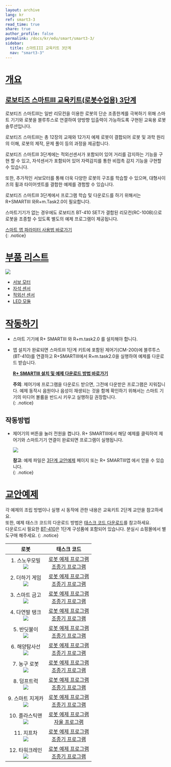 ```yaml
---
layout: archive
lang: kr
ref: smart3-3
read_time: true
share: true
author_profile: false
permalink: /docs/kr/edu/smart/smart3-3/
sidebar:
  title: 스마트III 교육키트 3단계
  nav: "smart3-3"
---
```


# [개요](#개요)

## [로보티즈 스마트III 교육키트(로봇수업용) 3단계](#로보티즈-스마트iii-교육키트로봇수업용-3단계)

로보티즈 스마트III는 일반 리모컨을 이용한 로봇의 단순 조종한계를 극복하기 위해 스마트 기기와 로봇을 블루투스로 연결하여 양방향 입출력이 가능하도록 구현된 교육용 로봇 솔루션입니다.

로보티즈 스마트III는 총 12장의 교재와 12가지 예제 로봇이 결합되어 로봇 및 과학 원리의 이해, 로봇의 제작, 문제 풀이 등의 과정을 제공합니다.

로보티즈 스마트III 3단계에는 적외선센서가 포함되어 있어 거리를 감지하는 기능을 구현 할 수 있고, 자석센서가 포함되어 있어 자력감지를 통한 비접촉 감지 기능을 구현할 수 있습니다.

또한, 추가적인 서보모터를 통해 더욱 다양한 로봇의 구조를 학습할 수 있으며, 대형사이즈의 휠과 타이어셋트를 결합한 예제를 경험할 수 있습니다.

로보티즈 스마트III 3단계에서 프로그램 학습 및 다운로드를 하기 위해서는 R+SMARTIII 와R+m.Task2.0이 필요합니다.

스마트기기가 없는 경우에도 로보티즈 BT-410 SET가 결합된 리모컨(RC-100B)으로 로봇을 조종할 수 있도록 별도의 예제 프로그램이 제공됩니다.

[스마트 앱 파라미터 사용법 바로가기]  
{: .notice}


# [부품 리스트](#부품-리스트)

![](/assets/images/edu/smart/smart3-3_e-manual.jpg)

- [서보 모터]
- [자석 센서]
- [적외선 센서]
- [LED 모듈]

# [작동하기](#작동하기)

- 스마트 기기에 R+ SMARTIII 와 R+m.task2.0 를 설치해야 합니다.

- 앱 설치가 완료되면 스마트III 1단계 키트에 포함된 제어기(CM-200)에 블루투스(BT-410)를 연결하고 R+SMARTIII에서 R+m.task2.0을 실행하여 예제를 다운로드 받습니다.

  **[R+ SMARTIII 설치 및 예제 다운로드 방법 바로가기]**

  **주의**: 제어기에 프로그램을 다운로드 받으면, 그전에 다운받은 프로그램은 지워집니다. 예제 동작시 음원이나 음성이 재생되는 것을 함께 확인하기 위해서는 스마트 기기의 미디어 볼륨을 반드시 키우고 실행하길 권장합니다.  
  {: .notice}

## 작동방법

- 제어기의 버튼을 눌러 전원을 켭니다. R+ SMARTIII에서 해당 예제를 클릭하여 제어기와 스마트기기 연결이 완료되면 프로그램이 실행됩니다.

  ![](/assets/images/edu/smart/cm_200_7.jpg)

  **참고**: 예제 파일은 [3단계 교안예제] 페이지 또는 R+ SMARTIII앱 에서 얻을 수 있습니다.  
  {: .notice}

# [교안예제](#교안예제)

각 예제의 조립 방법이나 실행 시 동작에 관한 내용은 교육키트 2단계 교안을 참고하세요.  
또한, 예제 태스크 코드의 다운로드 방법은 [태스크 코드 다운로드]를 참고하세요.  
다운로드시 필요한 [BT-410]은 1단계 구성품에 포함되어 있습니다. 분실시 쇼핑몰에서 별도구매 해주세요.
{: .notice}


|로봇|태스크 코드|
| :---: | :-----: |
|1. 스노우모빌<br />![](/assets/images/edu/smart/200_1lifesaving_car.png)|[로봇 예제 프로그램][01_smart3_L3_Snow_Mobile_kr.tskx]<br />[조종기 프로그램][03_smart3_L3_Snow_Mobile_RC_kr.tskx]|
|2. 더하기 게임<br />![](/assets/images/edu/smart/200_2counter.png)|[로봇 예제 프로그램][01_smart3_L3_Add_Game_kr.tskx]<br />[조종기 프로그램][03_smart3_L3_Add_Game_RC_kr.tskx]|
|3. 스마트 금고<br />![](/assets/images/edu/smart/200_3robot_safe.png)|[로봇 예제 프로그램][01_smart3_L3_Strong_Box_kr.tskx]<br />[조종기 프로그램][03_smart3_L3_Strong_Box_RC_kr.tskx]|
|4. 다연발 탱크<br />![](/assets/images/edu/smart/200_4cannon.png)|[로봇 예제 프로그램][01_smart3_L3_Multiple_Roket_Tank_kr.tskx]<br />[조종기 프로그램][03_smart3_L3_Multiple_Roket_Tank_RC_kr.tskx]|
|5. 반딧불이<br />![](/assets/images/edu/smart/200_5firefly.png)|[로봇 예제 프로그램][01_smart3_L3_Firefly_kr.tskx]<br />[조종기 프로그램][3_smart3_L3_Firefly_RC_kr.tskx]|
|6. 해양탐사선<br />![](/assets/images/edu/smart/200_6submarine.png)|[로봇 예제 프로그램][01_smart3_L3_Research_Vessel_kr.tskx]<br />[조종기 프로그램][03_smart3_L3_Research_Vessel_RC_kr.tskx]|
|7. 농구 로봇<br />![](/assets/images/edu/smart/200_7basketball.png)|[로봇 예제 프로그램][01_smart3_L3_Basketball_Bot_kr.tskx]<br />[조종기 프로그램][03_smart3_L3_Basketball_Bot_RC_kr.tskx]|
|8. 덤프트럭<br />![](/assets/images/edu/smart/200_8ump_truck.png)|[로봇 예제 프로그램][01_smart3_L3_Dump_Truck_kr.tskx]<br />[조종기 프로그램][03_smart3_L3_Dump_Truck_RC_kr.tskx]|
|9. 스마트 지게카<br />![](/assets/images/edu/smart/200_9forklift.png)|[로봇 예제 프로그램][01_smart3_L3_Forklift_kr.tskx]<br />[조종기 프로그램][03_smart3_L3_Forklift_RC_kr.tskx]|
|10. 플라스틱맨<br />![](/assets/images/edu/smart/200_10wolverine.png)|[로봇 예제 프로그램][01_smart3_L3_Plastic_Man_kr.tskx]<br />[자율 프로그램][03_smart3_L3_Plastic_Man_AI_kr.tskx]|
|11. 지프차<br />![](/assets/images/edu/smart/200_11jeep.png)|[로봇 예제 프로그램][01_smart3_L3_Jeep_Car_kr.tskx]<br />[조종기 프로그램][03_smart3_L3_Jeep_Car_RC_kr.tskx]|
|12. 타워크레인<br />![](/assets/images/edu/smart/200_12crane.png)|[로봇 예제 프로그램][01_smart3_L3_Tower_Crane_kr.tskx]<br />[조종기 프로그램][03_smart3_L3_Tower_Crane_RC_kr.tskx]|


[스마트 앱 파라미터 사용법 바로가기]: /docs/kr/software/rplus1/task/task_misc/#스마트앱-파라미터
[서보 모터]: /docs/kr/parts/motor/servo_motor/
[자석 센서]: /docs/kr/parts/sensor/mgss-10/
[적외선 센서]: /docs/kr/parts/sensor/irss-10/
[LED 모듈]: /docs/kr/parts/display/lm-10/
[R+ SMARTIII 설치 및 예제 다운로드 방법 바로가기]: /docs/kr/software/mobile_app/rplussmart/#r-smart-다운로드설치
[3단계 교안예제]: #교안예제
[태스크 코드 다운로드]: /docs/kr/faq/download_task_code/
[BT-410]: /docs/kr/parts/communication/bt-410/
[01_smart3_L3_Snow_Mobile_kr.tskx]: http://support.robotis.com/ko/baggage_files/smart3/01_smart3_l3_snow_mobile_kr.tskx
[03_smart3_L3_Snow_Mobile_RC_kr.tskx]: http://support.robotis.com/ko/baggage_files/smart3/03_smart3_l3_snow_mobile_rc_kr.tskx
[01_smart3_L3_Add_Game_kr.tskx]: http://support.robotis.com/ko/baggage_files/smart3/01_smart3_l3_add_game_kr.tskx
[03_smart3_L3_Add_Game_RC_kr.tskx]: http://support.robotis.com/ko/baggage_files/smart3/03_smart3_l3_add_game_rc_kr.tskx
[01_smart3_L3_Strong_Box_kr.tskx]: http://support.robotis.com/ko/baggage_files/smart3/01_smart3_l3_strong_box_kr.tskx
[03_smart3_L3_Strong_Box_RC_kr.tskx]: http://support.robotis.com/ko/baggage_files/smart3/03_smart3_l3_strong_box_rc_kr.tskx
[01_smart3_L3_Multiple_Roket_Tank_kr.tskx]: http://support.robotis.com/ko/baggage_files/smart3/01_smart3_l3_multiple_roket_tank_kr.tskx
[03_smart3_L3_Multiple_Roket_Tank_RC_kr.tskx]: http://support.robotis.com/ko/baggage_files/smart3/03_smart3_l3_multiple_roket_tank_rc_kr.tskx
[01_smart3_L3_Firefly_kr.tskx]: http://support.robotis.com/ko/baggage_files/smart3/01_smart3_l3_firefly_kr.tskx
[3_smart3_L3_Firefly_RC_kr.tskx]: http://support.robotis.com/ko/baggage_files/smart3/03_smart3_l3_firefly_rc_kr.tskx
[01_smart3_L3_Research_Vessel_kr.tskx]: http://support.robotis.com/ko/baggage_files/smart3/01_smart3_l3_research_vessel_kr.tskx
[03_smart3_L3_Research_Vessel_RC_kr.tskx]: http://support.robotis.com/ko/baggage_files/smart3/03_smart3_l3_research_vessel_rc_kr.tskx
[01_smart3_L3_Basketball_Bot_kr.tskx]: http://support.robotis.com/ko/baggage_files/smart3/01_smart3_l3_basketball_bot_kr.tskx
[03_smart3_L3_Basketball_Bot_RC_kr.tskx]: http://support.robotis.com/ko/baggage_files/smart3/03_smart3_l3_basketball_bot_rc_kr.tskx
[01_smart3_L3_Dump_Truck_kr.tskx]: http://support.robotis.com/ko/baggage_files/smart3/01_smart3_l3_dump_truck_kr.tskx
[03_smart3_L3_Dump_Truck_RC_kr.tskx]: http://support.robotis.com/ko/baggage_files/smart3/03_smart3_l3_dump_truck_rc_kr.tskx
[01_smart3_L3_Forklift_kr.tskx]: http://support.robotis.com/ko/baggage_files/smart3/01_smart3_l3_forklift_kr.tskx
[03_smart3_L3_Forklift_RC_kr.tskx]: http://support.robotis.com/ko/baggage_files/smart3/03_smart3_l3_forklift_rc_kr.tskx
[01_smart3_L3_Plastic_Man_kr.tskx]: http://support.robotis.com/ko/baggage_files/smart3/01_smart3_l3_plastic_man_kr.tskx
[03_smart3_L3_Plastic_Man_AI_kr.tskx]: http://support.robotis.com/ko/baggage_files/smart3/03_smart3_l3_plastic_man_ai_kr.tskx
[01_smart3_L3_Jeep_Car_kr.tskx]: http://support.robotis.com/ko/baggage_files/smart3/01_smart3_l3_jeep_car_kr.tskx
[03_smart3_L3_Jeep_Car_RC_kr.tskx]: http://support.robotis.com/ko/baggage_files/smart3/03_smart3_l3_jeep_car_rc_kr.tskx
[01_smart3_L3_Tower_Crane_kr.tskx]: http://support.robotis.com/ko/baggage_files/smart3/01_smart3_l3_tower_crane_kr.tskx
[03_smart3_L3_Tower_Crane_RC_kr.tskx]: http://support.robotis.com/ko/baggage_files/smart3/03_smart3_l3_tower_crane_rc_kr.tskx
